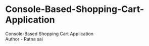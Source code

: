 # Console-Based-Shopping-Cart-Application
Console-Based Shopping Cart Application <br>
Author - Ratna sai
